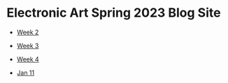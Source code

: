 # Electronic Art Spring 2023 Blog Site



* [Week 2](week2_blogpost.html)

* [Week 3](week3_blogposts.html)

* [Week 4](week4_blogposts.html)


* [Jan 11](11_classmeeting.html)
